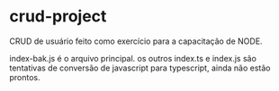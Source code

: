 ﻿# crud-project

CRUD de usuário feito como exercício para a capacitação de NODE. 

index-bak.js é o arquivo principal. os outros index.ts e index.js são tentativas de conversão de javascript para typescript, ainda não estão prontos.
